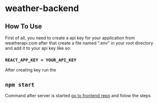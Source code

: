 # weather-backend

## How To Use

First of all, you need to create a api key for your application from weatherapi.com after that create a file named ".env" in your root directory and add it to your api key like so:

### `REACT_APP_KEY = YOUR_API_KEY`

After creating key run the 

## `npm start`

Command after server is started [go to frontend repo](https://github.com/RidvanErenEldem/weather/) and folow the steps
